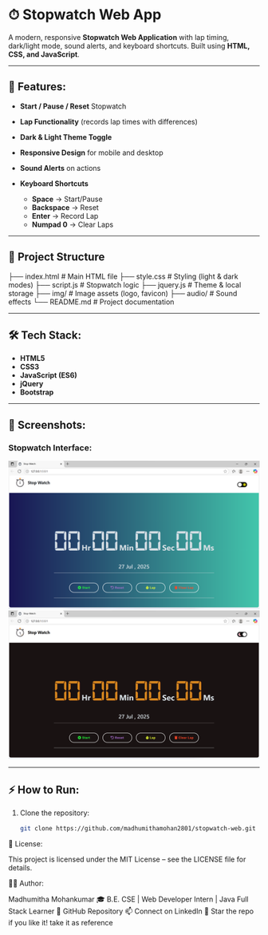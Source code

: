 # ⏱ Stopwatch Web App

A modern, responsive **Stopwatch Web Application** with lap timing, dark/light mode, sound alerts, and keyboard shortcuts. Built using **HTML, CSS, and JavaScript**.

---

## 🚀 Features:

- **Start / Pause / Reset** Stopwatch
- **Lap Functionality** (records lap times with differences)
- **Dark & Light Theme Toggle**
- **Responsive Design** for mobile and desktop
- **Sound Alerts** on actions

- **Keyboard Shortcuts**

  - **Space** → Start/Pause
  - **Backspace** → Reset
  - **Enter** → Record Lap
  - **Numpad 0** → Clear Laps

---

## 📂 Project Structure

├── index.html # Main HTML file
├── style.css # Styling (light & dark modes)
├── script.js # Stopwatch logic
├── jquery.js # Theme & local storage
├── img/ # Image assets (logo, favicon)
├── audio/ # Sound effects
└── README.md # Project documentation

---

## 🛠 Tech Stack:

- **HTML5**
- **CSS3**
- **JavaScript (ES6)**
- **jQuery**
- **Bootstrap**

---

## 📸 Screenshots:

### Stopwatch Interface:

![Stopwatch Screenshot 1](./img/screenshot1.png)
![Stopwatch Screenshot 2](./img/screenshot2.png)


---

## ⚡ How to Run:

1. Clone the repository:
   ```bash
   git clone https://github.com/madhumithamohan2801/stopwatch-web.git

📜 License:

This project is licensed under the MIT License – see the LICENSE file for details.

👩‍💻 Author:

Madhumitha Mohankumar 🎓 B.E. CSE | Web Developer Intern | Java Full Stack Learner 🔗 GitHub Repository 📫 Connect on LinkedIn 🌟 Star the repo if you like it! take it as reference
